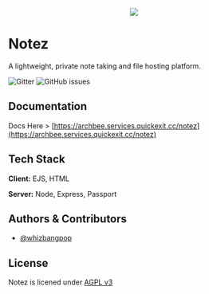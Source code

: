 
<p align="center">
  <img src="https://user-images.githubusercontent.com/101482788/236697581-fd277e7c-ce12-491e-b67f-69e4ee4aa7b3.png" />
</p>

# Notez
A lightweight, private note taking and file hosting platform.

![Gitter](https://img.shields.io/gitter/room/whizbangpop/notez) ![GitHub issues](https://img.shields.io/github/issues/whizbangpop/notez)

## Documentation

Docs Here > [https://archbee.services.quickexit.cc/notez](https://archbee.services.quickexit.cc/notez)

## Tech Stack

**Client:** EJS, HTML

**Server:** Node, Express, Passport


## Authors & Contributors

- [@whizbangpop](https://github.com/whizabangpop)


## License

Notez is licened under [AGPL v3](https://choosealicense.com/licenses/agpl-3.0/)

